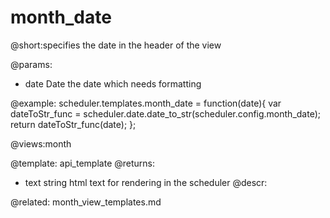 month_date
=============
@short:specifies the date in the header of the view

@params:
- date		Date	the date which needs formatting


@example:
scheduler.templates.month_date = function(date){
    var dateToStr_func = scheduler.date.date_to_str(scheduler.config.month_date);
	return  dateToStr_func(date);
};
    
@views:month

@template:	api_template
@returns:
- text    string     html text for rendering in the scheduler
@descr:


@related:
	month_view_templates.md